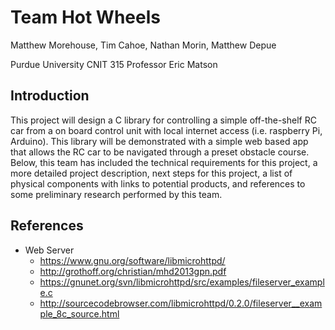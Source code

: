 # Team Hot Wheels
Matthew Morehouse, Tim Cahoe, Nathan Morin, Matthew Depue

Purdue University CNIT 315
Professor Eric Matson

## Introduction

This project will design a C library for controlling a simple off-the-shelf RC car from a on board control unit with local internet access (i.e. raspberry Pi, Arduino).  This library will be demonstrated with a simple web based app that allows the RC car to be navigated through a preset obstacle course.  Below, this team has included the technical requirements for this project, a more detailed project description, next steps for this project, a list of physical components with links to potential products, and references to some preliminary research performed by this team.


## References

* Web Server
  - https://www.gnu.org/software/libmicrohttpd/
  - http://grothoff.org/christian/mhd2013gpn.pdf
  - https://gnunet.org/svn/libmicrohttpd/src/examples/fileserver_example.c
  - http://sourcecodebrowser.com/libmicrohttpd/0.2.0/fileserver__example_8c_source.html
